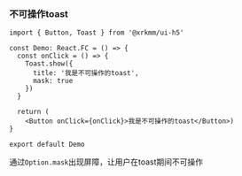 ### 不可操作toast

```tsx
import { Button, Toast } from '@xrkmm/ui-h5'

const Demo: React.FC = () => {
  const onClick = () => {
    Toast.show({
      title: '我是不可操作的toast',
      mask: true
    })
  }

  return (
    <Button onClick={onClick}>我是不可操作的toast</Button>)
}

export default Demo
```
通过`Option.mask`出现屏障，让用户在toast期间不可操作
